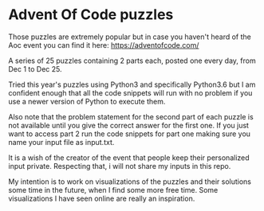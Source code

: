 # Advent Of Code puzzles 
Those puzzles are extremely popular but in case you haven't heard of the Aoc event you can find it here: https://adventofcode.com/

A series of 25 puzzles containing 2 parts each, posted one every day, from Dec 1 to Dec 25.

Tried this year's puzzles using Python3 and specifically Python3.6 but I am confident enough that all the code snippets will run with no problem if you use a newer version of Python to execute them. 

Also note that the problem statement for the second part of each puzzle is not available until you give the correct answer for the first one. If you just want to access part 2 run the code snippets for part one making sure you name your input file as input.txt. 

It is a wish of the creator of the event that people keep their personalized input private. Respecting that, i will not share my inputs in this repo. 

My intention is to work on visualizations of the puzzles and their solutions some time in the future, when I find some more free time. Some visualizations I have seen online are really an inspiration.  



